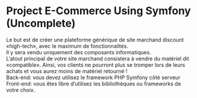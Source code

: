 # Project E-Commerce Using Symfony (Uncomplete)

Le but est de créer une plateforme générique de site marchand discount «high-tech», avec le maximum
de fonctionnalités.<br/>
Il y sera vendu uniquement des composants informatiques.<br/>
L’atout principal de votre site marchand consistera à vendre du matériel dit «compatible». Ainsi, vos clients
ne pourront plus se tromper lors de leurs achats et vous aurez moins de matériel retourné !<br/>
Back-end: vous devez utilisez le framework PHP Symfony côté serveur<br/>
Front-end: vous êtes libre d’utilisez les bibliothèques ou frameworks de votre choix.
